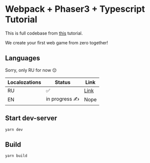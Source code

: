 # Webpack + Phaser3 + Typescript Tutorial

This is full codebase from [this](https://www.notion.so/daniellotos/Phaser-js-f70de1dfae1944fe8a0452ac865b90f8) tutorial.

We create your first web game from zero together!

## Languages
Sorry, only RU for now 😔

Localozations | Status | Link
--- | --- | ---
RU | ✅ | [Link](https://www.notion.so/daniellotos/Phaser-js-f70de1dfae1944fe8a0452ac865b90f8)
EN | in progress ✍️ | Nope


## Start dev-server

```
yarn dev
```

## Build

```
yarn build
```
